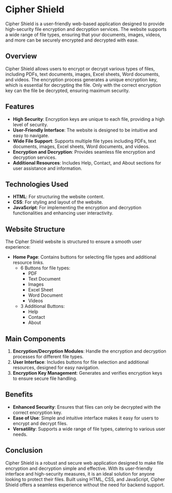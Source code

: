 # Cipher Shield

Cipher Shield is a user-friendly web-based application designed to provide high-security file encryption and decryption services. The website supports a wide range of file types, ensuring that your documents, images, videos, and more can be securely encrypted and decrypted with ease.

## Overview

Cipher Shield allows users to encrypt or decrypt various types of files, including PDFs, text documents, images, Excel sheets, Word documents, and videos. The encryption process generates a unique encryption key, which is essential for decrypting the file. Only with the correct encryption key can the file be decrypted, ensuring maximum security.

## Features

- **High Security**: Encryption keys are unique to each file, providing a high level of security.
- **User-Friendly Interface**: The website is designed to be intuitive and easy to navigate.
- **Wide File Support**: Supports multiple file types including PDFs, text documents, images, Excel sheets, Word documents, and videos.
- **Encryption and Decryption**: Provides seamless file encryption and decryption services.
- **Additional Resources**: Includes Help, Contact, and About sections for user assistance and information.

## Technologies Used

- **HTML**: For structuring the website content.
- **CSS**: For styling and layout of the website.
- **JavaScript**: For implementing the encryption and decryption functionalities and enhancing user interactivity.

## Website Structure

The Cipher Shield website is structured to ensure a smooth user experience:

- **Home Page**: Contains buttons for selecting file types and additional resource links.
  - 6 Buttons for file types:
    - PDF
    - Text Document
    - Images
    - Excel Sheet
    - Word Document
    - Videos
  - 3 Additional Buttons:
    - Help
    - Contact
    - About

## Main Components

1. **Encryption/Decryption Modules**: Handle the encryption and decryption processes for different file types.
2. **User Interface**: Includes buttons for file selection and additional resources, designed for easy navigation.
3. **Encryption Key Management**: Generates and verifies encryption keys to ensure secure file handling.

## Benefits

- **Enhanced Security**: Ensures that files can only be decrypted with the correct encryption key.
- **Ease of Use**: Simple and intuitive interface makes it easy for users to encrypt and decrypt files.
- **Versatility**: Supports a wide range of file types, catering to various user needs.

## Conclusion

Cipher Shield is a robust and secure web application designed to make file encryption and decryption simple and effective. With its user-friendly interface and high-security measures, it is an ideal solution for anyone looking to protect their files. Built using HTML, CSS, and JavaScript, Cipher Shield offers a seamless experience without the need for backend support.
